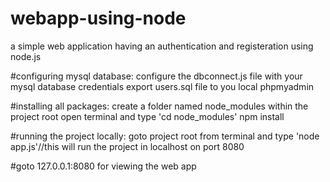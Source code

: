 # webapp-using-node
a simple web application having an authentication and registeration using node.js

#configuring mysql database:
configure the dbconnect.js file with your mysql database credentials
export users.sql file to you local phpmyadmin

#installing all packages:
 create a folder named node_modules within the project root 
 open terminal and type 'cd node_modules'
 npm install
 
 #running the project locally:
  goto project root from terminal and type 'node app.js'//this will run the project in localhost on port 8080
  
 #goto 127.0.0.1:8080 for viewing the web app
  
  



